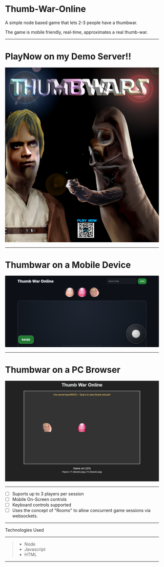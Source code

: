 # Thumb-War-Online
A simple node based game that lets 2-3 people have a thumbwar. 

The game is mobile friendly, real-time, approximates a real thumb-war.

---

# PlayNow on my Demo Server!!

![Thumbwar-Online](thumbwar-ONLINE.png)

----

# Thumbwar on a Mobile Device
![Thumbwar-Online Mobile](thumbwar-mobile.jpg)

----

# Thumbwar on a PC Browser
![Thumbwar-Online PC](PC-thumb-war.png)

----

* [ ] Suports up to 3 players per session 
* [ ] Mobile On-Screen controls 
* [ ] Keyboard controls supported
* [ ] Uses the concept of "Rooms" to allow concurrent game sessions via websockets.

----

Technologies Used

----

> * Node
> * Javascript
> * HTML

----
